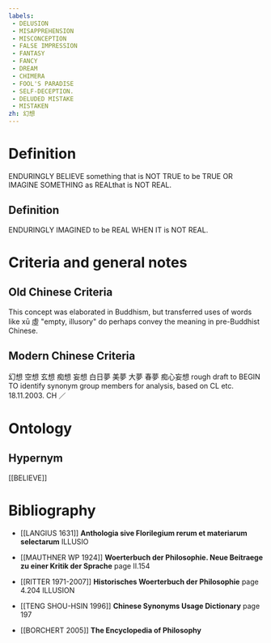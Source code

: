 ```yaml
---
labels: 
 - DELUSION
 - MISAPPREHENSION
 - MISCONCEPTION
 - FALSE IMPRESSION
 - FANTASY
 - FANCY
 - DREAM
 - CHIMERA
 - FOOL'S PARADISE
 - SELF-DECEPTION.
 - DELUDED MISTAKE
 - MISTAKEN
zh: 幻想
---
```


# Definition
ENDURINGLY BELIEVE something that is NOT TRUE to be TRUE OR IMAGINE SOMETHING as REALthat is NOT REAL.
## Definition
ENDURINGLY IMAGINED to be REAL WHEN IT is NOT REAL.
# Criteria and general notes
## Old Chinese Criteria
This concept was elaborated in Buddhism, but transferred uses of words like xū 虛 "empty, illusory" do perhaps convey the meaning in pre-Buddhist Chinese.
## Modern Chinese Criteria
幻想
空想
玄想
痴想
妄想
白日夢
美夢
大夢
春夢
痴心妄想
rough draft to BEGIN TO identify synonym group members for analysis, based on CL etc. 18.11.2003. CH ／
# Ontology

## Hypernym
[[BELIEVE]]
# Bibliography
- [[LANGIUS 1631]]
**Anthologia sive Florilegium rerum et materiarum selectarum** 
ILLUSIO
- [[MAUTHNER WP 1924]]
**Woerterbuch der Philosophie. Neue Beitraege zu einer Kritik der Sprache** page II.154

- [[RITTER 1971-2007]]
**Historisches Woerterbuch der Philosophie** page 4.204
ILLUSION
- [[TENG SHOU-HSIN 1996]]
**Chinese Synonyms Usage Dictionary** page 197

- [[BORCHERT 2005]]
**The Encyclopedia of Philosophy** 
